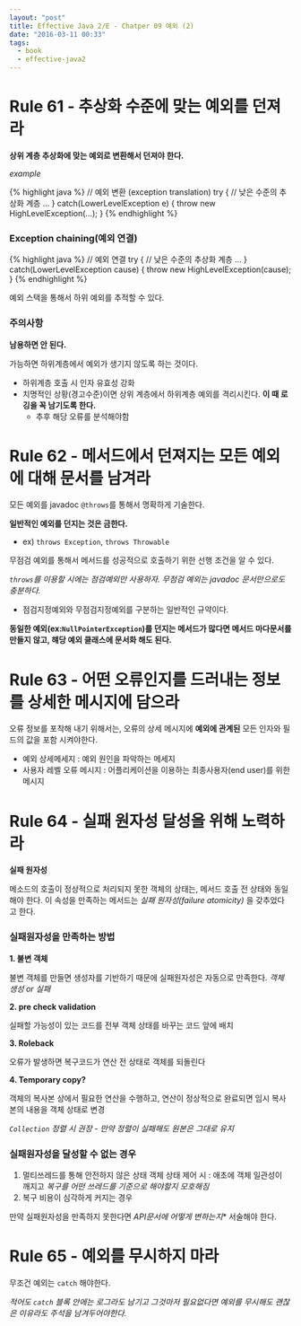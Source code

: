 ```yaml
---
layout: "post"
title: Effective Java 2/E - Chatper 09 예외 (2)
date: "2016-03-11 00:33"
tags:
  - book
  - effective-java2
---
```


# Rule 61 - 추상화 수준에 맞는 예외를 던져라

**상위 계층 추상화에 맞는 예외로 변환해서 던져야 한다.**

_example_

{% highlight java %}
// 예외 변환 (exception translation)
try {
    // 낮은 수준의 추상화 계층
    ...
} catch(LowerLevelException e) {
    throw new HighLevelException(...);
}
{% endhighlight %}

### Exception chaining(예외 연결)

{% highlight java %}
// 예외 연결
try {
    // 낮은 수준의 추상화 계층
    ...
} catch(LowerLevelException cause) {
    throw new HighLevelException(cause);
}
{% endhighlight %}

예외 스택을 통해서 하위 예외를 추적할 수 있다.

### 주의사항

**남용하면 안 된다.**

가능하면 하위계층에서 예외가 생기지 않도록 하는 것이다.

- 하위계층 호출 시 인자 유효성 강화
- 치명적인 상황(경고수준)이면 상위 계층에서 하위계층 예외를 격리시킨다. **이 때 로깅을 꼭 남기도록 한다.**
    - 추후 해당 오류를 분석해야함

# Rule 62 - 메서드에서 던져지는 모든 예외에 대해 문서를 남겨라

모든 예외를 javadoc `@throws`를 통해서 명확하게 기술한다.

**일반적인 예외를 던지는 것은 금한다.**

- ex) `throws Exception`, `throws Throwable`

무점검 예외를 통해서 메서드를 성공적으로 호출하기 위한 선행 조건을 알 수 있다.

_`throws`를 이용할 시에는 점검예외만 사용하자. 무점검 예외는 javadoc 문서만으로도 충분하다._

- 점검지정예외와 무점검지정예외를 구분하는 일반적인 규약이다.

**동일한 예외(ex:`NullPointerException`)를 던지는 메서드가 많다면 메서드 마다문서를 만들지 않고,
햬당 예외 클래스에 문서화 해도 된다.**

# Rule 63 - 어떤 오류인지를 드러내는 정보를 상세한 메시지에 담으라

오류 정보를 포착해 내기 위해서는, 오류의 상세 메시지에 **예외에 관계된** 모든 인자와 필드의 값을 포함
시켜야한다.

- 예외 상세메세지 : 예외 원인을 파악하는 메세지
- 사용자 레벨 오류 메시지 : 어플리케이션을 이용하는 최종사용자(end user)를 위한 메시지

# Rule 64 - 실패 원자성 달성을 위해 노력하라

**실패 원자성**

메소드의 호출이 정상적으로 처리되지 못한 객체의 상태는, 메서드 호출 전 상태와 동일해야 한다.
이 속성을 만족하는 메서드는 *실패 원자성(failure atomicity)* 을 갖추었다고 한다.

### 실패원자성을 만족하는 방법

**1. 불변 객체**

불변 객체를 만들면 생성자를 기반하기 때문에 실패원자성은 자동으로 만족한다.
*객체 생성 or 실패*

**2. pre check validation**

실패할 가능성이 있는 코드를 전부 객체 상태를 바꾸는 코드 앞에 배치

**3. Roleback**

오류가 발생하면 복구코드가 연산 전 상태로 객체를 되돌린다

**4. Temporary copy?**

객체의 복사본 상에서 필요한 연산을 수행하고, 연산이 정상적으로 완료되면 임시 복사본의 내용을 객체 상태로 변경

*`Collection` 정렬 시 권장 - 만약 정렬이 실패해도 원본은 그대로 유지*

### 실패원자성을 달성할 수 없는 경우

1. 멀티쓰레드를 통해 안전하지 않은 상태 객체 상태 제어 시 : 애초에 객체 일관성이 깨지고 *복구를 어떤 쓰레드를 기준으로 해야할지 모호해짐*
2. 복구 비용이 심각하게 커지는 경우

만약 실패원자성을 만족하지 못한다면 *API문서에 어떻게 변하는지** 서술해야 한다.

# Rule 65 - 예외를 무시하지 마라

무조건 예외는 `catch` 해야한다.

*적어도 `catch` 블록 안에는 로그라도 남기고 그것마저 필요없다면 예외를 무시해도 괜찮은 이유라도 주석을 남겨두어야한다.*
